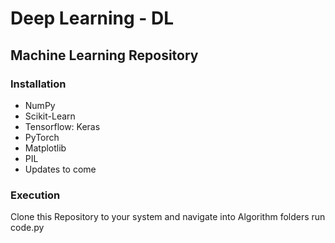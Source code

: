 # Deep Learning - DL
## Machine Learning Repository
### Installation
- NumPy
- Scikit-Learn
- Tensorflow: Keras
- PyTorch
- Matplotlib
- PIL
- Updates to come

### Execution
Clone this Repository to your system and navigate into Algorithm folders run code.py
